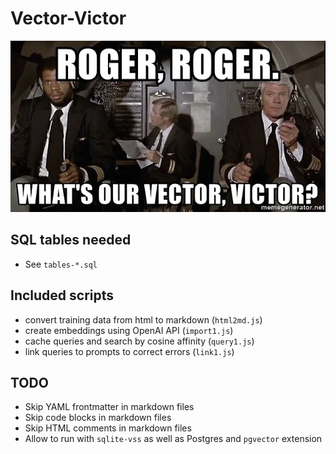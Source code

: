 # Vector-Victor

![logo](./logo.webp)

## SQL tables needed

* See `tables-*.sql`

## Included scripts

* convert training data from html to markdown (`html2md.js`)
* create embeddings using OpenAI API (`import1.js`)
* cache queries and search by cosine affinity (`query1.js`)
* link queries to prompts to correct errors (`link1.js`)

## TODO

* Skip YAML frontmatter in markdown files
* Skip code blocks in markdown files
* Skip HTML comments in markdown files
* Allow to run with `sqlite-vss` as well as Postgres and `pgvector` extension
